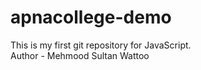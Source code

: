 # apnacollege-demo
This is my first git repository for JavaScript.
<br>
Author - Mehmood Sultan Wattoo
